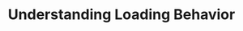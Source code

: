 ---
# -------------------------- #
#          PAGE INFO         #
# -------------------------- #

title: Understanding Loading Behavior
permalink: /replication/loading/understanding-loading-behavior
keywords: loading behavior, loading, append, append-only, upsert, insert. truncate
summary: "Learn about the methods Stitch uses to load data into your destination and what the impact will be on your destination tables."

key: "understanding-loading-behavior"
type: "loading-basics"

layout: general
toc: true
order: 1
content-type: "guide"


# -------------------------- #
#           INTRO            #
# -------------------------- #

intro: |
  {{ page.summary }}

  In this guide, we'll cover:

  {% for section in page.sections %}
  - [{{ section.summary }}](#{{ section.anchor }})
  {% endfor %}


# -------------------------- #
#          CONTENT           #
# -------------------------- #

sections:
  - title: "Loading behavior types"
    anchor: "loading-behavior-types"
    summary: "The loading behavior types Stitch supports"
    content: |
      When data is loaded into your destination, Stitch will use one of the following loading behavior types:

      {% for subsection in section.subsections %}
      - [{{ subsection.title }}](#{{ subsection.anchor }})
      {% endfor %}

    subsections:
# This data is kept in _data/tooltips.yml
      - title: "Upsert"
        anchor: "loading-behavior-types--upsert"
        content: |
          {{ site.data.tooltips.upsert }}

      - title: "Append-Only"
        anchor: "loading-behavior-types--append-only"
        content: |
          {{ site.data.tooltips.append-only }}

  - title: "Determining loading behavior"
    anchor: "loading-behavior-determined"
    summary: "How loading behavior is determined"
    content: |
      At a high level, loading behavior is determined by the following:

      - The destination's support for Upsert loading
      - The presence of Primary Keys in the source data and destination
      - The integration or table has pre-configured loading behavior

    subsections:
      - title: "Upsert loading"
        anchor: "upsert-loading-conditions"
        content: |
          Upsert loading is used when **all** of the following conditions are met:

          1. The destination supports or is configured to use Upsert loading, **and**
          2. The data has defined Primary Keys in the source **and** destination, **and**
          3. The integration or table is not pre-configured to use Append-Only loading

          **Note**: This is applicable to all [Replication Methods]({{ link.replication.rep-methods | prepend: site.baseurl }}).

      - title: "Append-Only loading"
        anchor: "append-only-conditions"
        content: |
          Append-Only loading is used when **any** of the following conditions are met:

          - The destination only supports or is configured to use Append-Only loading, **or**
          - The data doesn't have defined Primary Keys in the source **or** destination, **or**
          - The integration or table is pre-configured to use Append-Only loading

  - title: "Examples"
    anchor: "examples"
    summary: "Examples of each loading behavior type"
    content: |
      {% for subsection in section.subsections %}
      - [{{ subsection.title }}](#{{ subsection.anchor }})
      {% endfor %}

    subsections:
      - title: "Upsert loading example"
        anchor: "example--upsert-loading"
        summary: "Upsert loading"
        content: |
          In this example:

          1. The destination supports **or** is configured to use Upsert loading, and
          2. The data has defined Primary Keys in the source and destination, and
          3. The integration or table being loaded is not pre-configured to use Append-Only loading

          {% include layout/image.html enlarge=true file="/replication/upsert-loading-example.png" alt="Click to enlarge: Upsert loading example" %}

      - title: "Append-Only example"
        anchor: "example--append-only-loading"
        summary: "Append-Only examples"
        content: |
          This example is applicable **any** of the following are true:

          - The destination only supports **or** is configured to use Append-Only loading, **or**
          - The integration or table being loaded is pre-configured to use Append-Only loading, **or**
          - The source data has defined Primary Keys, but the table in the destination doesn't. For example: Primary Key table comments are removed from a table in Amazon Redshift.

          {% include layout/image.html enlarge=true file="/replication/append-only-loading.png" alt="Click to enlarge: Append-Only loading example" %}

      - title: "Append-Only loading, no defined source Primary keys"
        anchor: "example--append-only--no-primary-keys"
        content: |
          This example is applicable when the source data doesn't have a defined Primary Key.

          When source data that doesn't have a Primary Key is replicated, Stitch appends an `{{ system-column.primary-key }}` to the data to function as a Primary Key. Data will be loaded using Append-Only loading, regardless of what loading behavior the destination supports or is configured to use.

          {% include layout/image.html enlarge=true file="/replication/append-only-no-primary-key.png" alt="Click to enlarge: Append-Only loading as a result of no defined Primary Keys" %}

  - title: "Reference"
    anchor: "reference"
    summary: "References lists for destinations, integrations, and loading behavior"
    content: |
      {% for subsection in section.subsections %}
      - [{{ subsection.title }}](#{{ subsection.anchor }})
      {% endfor %}

    subsections:
      - title: "Destinations and default loading behavior"
        anchor: "reference--destinations-loading-behavior"
        content: |
          {% include misc/icons.html %}

          **Note**: If a destination supports and is configured to use Upsert loading, Stitch will attempt to use Upsert loading before Append-Only. All [other conditions for Upsert loading](#upsert-loading-conditions) must also be met.

          {% assign attributes = "Destination|Version|Default loading behavior|Loading behavior is configurable?" | split:"|" %}

          {% assign destinations = site.destinations | where:"destination",true | sort:"display_name" %}

          <table class="attribute-list">
          <tr>
          {% for attribute in attributes %}
          {% if forloop.first == true %}
          <td align="right">
          {% else %}
          <td>
          {% endif %}
          <strong>{{ attribute }}</strong>
          </td>
          {% endfor %}
          </tr>
          {% for destination in destinations %}
          {% assign version = destination.this-version | prepend: "v" %}
          <tr>
          <td align="right">
          {{ destination.display_name }}
          </td>
          <td width="15%; fixed">
          {{ version }}
          </td>
          <td width="20%; fixed">
          {{ site.data.destinations[destination.type][version]replication.default-loading-behavior }}
          </td>
          <td width="25%; fixed">
          {% case site.data.destinations[destination.type][version]replication.configurable-loading-behavior %}
          {% when true %}
          {{ supported | replace:"TOOLTIP","Loading behavior is configurable for this destination and version." }}
          {% when false %}
          {{ not-supported | replace:"TOOLTIP","Loading behavior is not configurable for this destination and version." }}
          {% endcase %}
          </td>
          </tr>
          {% endfor %}
          </table>

      - title: "Append-Only integrations and tables"
        anchor: "reference--append-only-integrations"
        content: |
          {% assign all-integrations = site.documents | where:"input",true %}
          {% assign append-only-integrations = all-integrations | where:"append-only-integration",true %}
          {% assign append-only-tables = all-integrations | where:"append-only-tables",true %}

          {% assign all-append-only = append-only-integrations | concat: append-only-tables | sort:"display_name" %}

          {% assign attributes = "Integration|Version|Notes" | split:"|" %}

          The integrations listed below are pre-configured to use Append-Only loading for all or some tables.

          <table class="attribute-list">
          <tr>
          {% for attribute in attributes %}
          {% if forloop.first == true %}
          <td align="right" width="40%; fixed">
          {% else %}
          <td>
          {% endif %}
          <strong>{{ attribute }}</strong>
          </td>
          {% endfor %}
          </tr>
          {% for integration in all-append-only %}
          <tr>
          <td align="right">
          {{ integration.display_name }}
          </td>
          <td width="15%; fixed">
          {{ integration.this-version | prepend: "v" }}
          </td>
          <td>
          {% if integration.append-only-integration == true %}
          All tables use Append-Only loading
          {% endif %}
          {% if integration.append-only-tables == true %}
          {{ integration.append-only-tables-description }}
          {% endif %}
          </td>
          </tr>
          {% endfor %}
          </table>
---